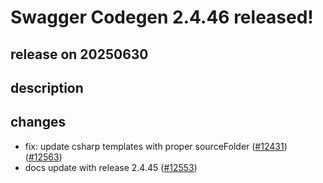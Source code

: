 # Swagger Codegen 2.4.46 released!

## release on 20250630
## description
## changes
* fix: update csharp templates with proper sourceFolder (<a class="issue-link js-issue-link" data-error-text="Failed to load title" data-id="2433770764" data-permission-text="Title is private" data-url="https://github.com/swagger-api/swagger-codegen/issues/12431" data-hovercard-type="issue" data-hovercard-url="/swagger-api/swagger-codegen/issues/12431/hovercard" href="https://github.com/swagger-api/swagger-codegen/issues/12431">#12431</a>) (<a class="issue-link js-issue-link" data-error-text="Failed to load title" data-id="3175685061" data-permission-text="Title is private" data-url="https://github.com/swagger-api/swagger-codegen/issues/12563" data-hovercard-type="pull_request" data-hovercard-url="/swagger-api/swagger-codegen/pull/12563/hovercard" href="https://github.com/swagger-api/swagger-codegen/pull/12563">#12563</a>)
* docs update with release 2.4.45 (<a class="issue-link js-issue-link" data-error-text="Failed to load title" data-id="3129701189" data-permission-text="Title is private" data-url="https://github.com/swagger-api/swagger-codegen/issues/12553" data-hovercard-type="pull_request" data-hovercard-url="/swagger-api/swagger-codegen/pull/12553/hovercard" href="https://github.com/swagger-api/swagger-codegen/pull/12553">#12553</a>)

